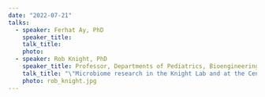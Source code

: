 ```yaml
---
date: "2022-07-21"
talks:
  - speaker: Ferhat Ay, PhD
    speaker_title: 
    talk_title: 
    photo: 
  - speaker: Rob Knight, PhD
    speaker_title: Professor, Departments of Pediatrics, Bioengineering, and Computer Science and Engineering
    talk_title: "\"Microbiome research in the Knight Lab and at the Center for Microbiome Innovation\""
    photo: rob_knight.jpg
---
```



